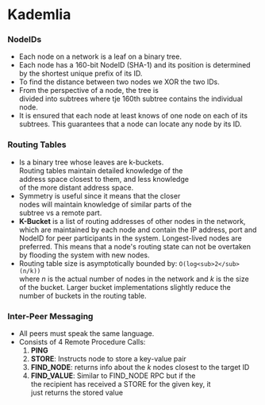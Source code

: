 # Kademlia

### NodeIDs
* Each node on a network is a leaf on a binary tree.  
* Each node has a 160-bit NodeID (SHA-1) and its 
position is determined by the shortest unique 
prefix of its ID.
* To find the distance between two nodes we XOR 
the two IDs.  
* From the perspective of a node, the tree is  
divided into subtrees where tje 160th subtree 
contains the individual node.  
* It is ensured that each node at least knows of 
one node on each of its subtrees. This guarantees 
that a node can locate any node by its ID.  

### Routing Tables
* Is a binary tree whose leaves are k-buckets.  
Routing tables maintain detailed knowledge of the  
address space closest to them, and less knowledge  
of the more distant address space.
* Symmetry is useful since it means that the closer  
nodes will maintain knowledge of similar parts of the  
subtree vs a remote part.  
* **K-Bucket** is a list of routing addresses of other 
nodes in the network, which are maintained by each node 
and contain the IP address, port and NodeID for peer 
participants in the system. Longest-lived nodes are 
preferred. This means that a node's routing state can 
not be overtaken by flooding the system with new nodes.  
* Routing table size is asymptotically bounded by: 
`O(log<sub>2</sub>(n/k))`  
where _n_ is the actual number of nodes in the network 
and _k_ is the size of the bucket. Larger bucket 
implementations slightly reduce the number of buckets 
in the routing table.

### Inter-Peer Messaging
* All peers must speak the same language.
* Consists of 4 Remote Procedure Calls:
    1. **PING**
    2. **STORE**: Instructs node to store a key-value pair
    3. **FIND_NODE**: returns info about the _k_ nodes
    closest to the target ID
    4. **FIND_VALUE**: Similar to FIND_NODE RPC but if the  
    the recipient has received a STORE for the given key, it  
    just returns the stored value  